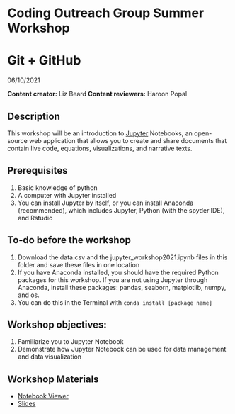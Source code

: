 # Coding Outreach Group Summer Workshop
# Git + GitHub
06/10/2021

__**Content creator:**__ Liz Beard
__**Content reviewers:**__ Haroon Popal



## Description
This workshop will be an introduction to [Jupyter](https://jupyter.org/) Notebooks, an open-source web application that allows you to create and share documents that contain live code, equations, visualizations, and narrative texts.

## Prerequisites
1. Basic knowledge of python
2. A computer with Jupyter installed
  1. You can install Jupyter by [itself](https://jupyter.org/install), or you can install [Anaconda](https://www.anaconda.com/distribution/) (recommended), which includes Jupyter, Python (with the spyder IDE), and Rstudio

## To-do before the workshop
1. Download the data.csv and the jupyter_workshop2021.ipynb files in this folder and save these files in one location
2. If you have Anaconda installed, you should have the required Python packages for this workshop. If you are not using Jupyter through Anaconda, install these packages: pandas, seaborn, matplotlib, numpy, and os.
  1. You can do this in the Terminal with `conda install [package name]`

## Workshop objectives:
1. Familiarize you to Jupyter Notebook
2. Demonstrate how Jupyter Notebook can be used for data management and data visualization

## Workshop Materials
- [Notebook Viewer](https://tu-coding-outreach-group.github.io/cog_summer_workshops_2021/jupyter-notebook/index.html)
- [Slides](https://github.com/TU-Coding-Outreach-Group/cog_summer_workshops_2021/raw/main/jupyter-notebook/Jupyter_slides.pptx)
